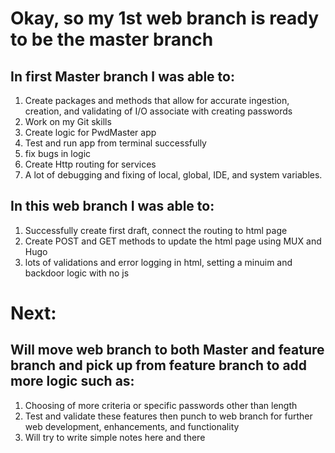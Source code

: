 <h1>Okay, so my 1st web branch is ready to be the master branch</h1>

<h2>In first Master branch I was able to: </h2>
<ol>
<li>Create packages and methods that allow for accurate ingestion, creation, and validating of I/O associate with creating passwords</li>
<li>Work on my Git skills</li>
<li>Create logic for PwdMaster app</li>
<li>Test and run app from terminal successfully</li>
<li>fix bugs in logic</li>
<li>Create Http routing for services</li>
<li>A lot of debugging and fixing of local, global, IDE, and system variables.</li>
</ol>
<h2>In this web branch I was able to:</h2>
<ol>
<li>Successfully create first draft, connect the routing to html page</li>
<li>Create POST and GET methods to update the html page using MUX and Hugo</li>
<li>lots of validations and error logging in html, setting a minuim and backdoor logic with no js </li>
</ol>

<h1>Next:</h1>
<h2>Will move web branch to both Master and feature branch and pick up from feature branch to add more logic such as:</h2>
<ol>
<li>Choosing of more criteria or specific passwords other than length</li>
<li>Test and validate these features then punch to web branch for further web development, enhancements, and functionality</li>
<li>Will try to write simple notes here and there</li>
</ol>
